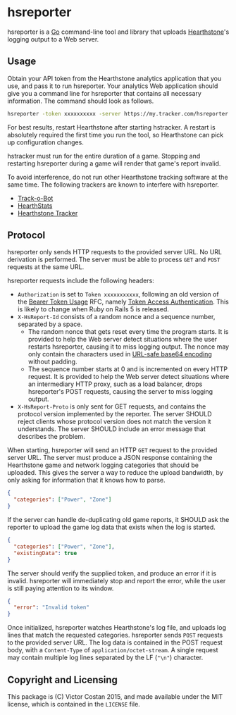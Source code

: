 # hsreporter

hsreporter is a [Go](https://golang.org/) command-line tool and library that
uploads [Hearthstone](http://us.battle.net/hearthstone/)'s logging output to a
Web server.


## Usage

Obtain your API token from the Hearthstone analytics application that you use,
and pass it to run hsreporter. Your analytics Web application should give you a
command line for hsreporter that contains all necessary information. The
command should look as follows.

```bash
hsreporter -token xxxxxxxxxx -server https://my.tracker.com/hsreporter.json
```

For best results, restart Hearthstone after starting hstracker. A restart is
absolutely required the first time you run the tool, so Hearthstone can pick up
configuration changes.

hstracker must run for the entire duration of a game. Stopping and restarting
hsreporter during a game will render that game's report invalid.

To avoid interference, do not run other Hearthstone tracking software at the
same time. The following trackers are known to interfere with hsreporter.

* [Track-o-Bot](https://trackobot.com/)
* [HearthStats](http://hearthstats.net/)
* [Hearthstone Tracker](http://hearthstonetracker.com/)


## Protocol

hsreporter only sends HTTP requests to the provided server URL. No URL
derivation is performed. The server must be able to process `GET` and `POST`
requests at the same URL.

hsreporter requests include the following headers:

* `Authorization` is set to `Token xxxxxxxxxxx`, following an old version of
  the [Bearer Token Usage](https://tools.ietf.org/html/rfc6750) RFC, namely
  [Token Access Authentication](https://tools.ietf.org/html/draft-hammer-http-token-auth-01).
  This is likely to change when Ruby on Rails 5 is released.
* `X-HsReport-Id` consists of a random nonce and a sequence number, separated
   by a space.
    * The random nonce that gets reset every time the program starts. It is
      provided to help the Web server detect situations where the user restarts
      hsreporter, causing it to miss logging output. The nonce may only
      contain the characters used in
      [URL-safe base64 encoding](https://tools.ietf.org/html/rfc4648#section-5)
      without padding.
    * The sequence number starts at 0 and is incremented on every HTTP request.
      It is provided to help the Web server detect situations where an
      intermediary HTTP proxy, such as a load balancer, drops hsreporter's POST
      requests, causing the server to miss logging output.
* `X-HsReport-Proto` is only sent for GET requests, and contains the protocol
  version implemented by the reporter. The server SHOULD reject clients whose
  protocol version does not match the version it understands. The server SHOULD
  include an error message that describes the problem.

When starting, hsreporter will send an HTTP `GET` request to the provided
server URL. The server must produce a JSON response containing the Hearthstone
game and network logging categories that should be uploaded. This gives the
server a way to reduce the upload bandwidth, by only asking for information
that it knows how to parse.

```json
{
  "categories": ["Power", "Zone"]
}
```

If the server can handle de-duplicating old game reports, it SHOULD ask the
reporter to upload the game log data that exists when the log is started.

```json
{
  "categories": ["Power", "Zone"],
  "existingData": true
}
```

The server should verify the supplied token, and produce an error if it is
invalid. hsreporter will immediately stop and report the error, while the user
is still paying attention to its window.

```json
{
  "error": "Invalid token"
}
```

Once initialized, hsreporter watches Hearthstone's log file, and uploads log
lines that match the requested categories. hsreporter sends `POST` requests to
the provided server URL. The log data is contained in the POST request body,
with a `Content-Type` of `application/octet-stream`. A single request may
contain multiple log lines separated by the LF (`"\n"`) character.


## Copyright and Licensing

This package is (C) Victor Costan 2015, and made available under the MIT
license, which is contained in the `LICENSE` file.
